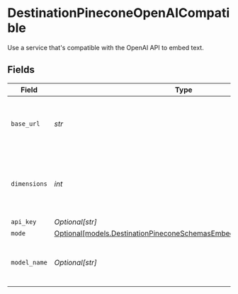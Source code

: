 # DestinationPineconeOpenAICompatible

Use a service that's compatible with the OpenAI API to embed text.


## Fields

| Field                                                                                                                                | Type                                                                                                                                 | Required                                                                                                                             | Description                                                                                                                          | Example                                                                                                                              |
| ------------------------------------------------------------------------------------------------------------------------------------ | ------------------------------------------------------------------------------------------------------------------------------------ | ------------------------------------------------------------------------------------------------------------------------------------ | ------------------------------------------------------------------------------------------------------------------------------------ | ------------------------------------------------------------------------------------------------------------------------------------ |
| `base_url`                                                                                                                           | *str*                                                                                                                                | :heavy_check_mark:                                                                                                                   | The base URL for your OpenAI-compatible service                                                                                      | https://your-service-name.com                                                                                                        |
| `dimensions`                                                                                                                         | *int*                                                                                                                                | :heavy_check_mark:                                                                                                                   | The number of dimensions the embedding model is generating                                                                           | 1536                                                                                                                                 |
| `api_key`                                                                                                                            | *Optional[str]*                                                                                                                      | :heavy_minus_sign:                                                                                                                   | N/A                                                                                                                                  |                                                                                                                                      |
| `mode`                                                                                                                               | [Optional[models.DestinationPineconeSchemasEmbeddingEmbedding5Mode]](../models/destinationpineconeschemasembeddingembedding5mode.md) | :heavy_minus_sign:                                                                                                                   | N/A                                                                                                                                  |                                                                                                                                      |
| `model_name`                                                                                                                         | *Optional[str]*                                                                                                                      | :heavy_minus_sign:                                                                                                                   | The name of the model to use for embedding                                                                                           | text-embedding-ada-002                                                                                                               |